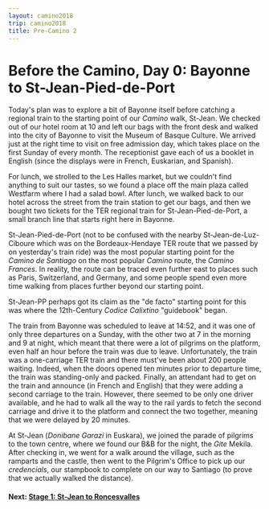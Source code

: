 ```yaml
---
layout: camino2018
trip: camino2018
title: Pre-Camino 2
---
```


# Before the Camino, Day 0: Bayonne to St-Jean-Pied-de-Port

Today's plan was to explore a bit of Bayonne itself before catching a regional train to the starting point of our *Camino* walk, St-Jean. We checked out of our hotel room at 10 and left our bags with the front desk and walked into the city of Bayonne to visit the Museum of Basque Culture. We arrived just at the right time to visit on free admission day, which takes place on the first Sunday of every month. The receptionist gave each of us a booklet in English (since the displays were in French, Euskarian, and Spanish).

For lunch, we strolled to the Les Halles market, but we couldn't find anything to suit our tastes, so we found a place off the main plaza called Westfarm where I had a salad bowl. After lunch, we walked back to our hotel across the street from the train station to get our bags, and then we bought two tickets for the TER regional train for St-Jean-Pied-de-Port, a small branch line that starts right here in Bayonne.

St-Jean-Pied-de-Port (not to be confused with the nearby St-Jean-de-Luz-Ciboure which was on the Bordeaux-Hendaye TER route that we passed by on yesterday's train ride) was the most popular starting point for the *Camino de Santiago* on the most popular *Camino* route, the *Camino Frances*. In reality, the route can be traced even further east to places such as Paris, Switzerland, and Germany, and some people spend even more time walking from places further beyond our starting point.

St-Jean-PP perhaps got its claim as the "de facto" starting point for this was where the 12th-Century *Codice Calixtino* "guidebook" began.

The train from Bayonne was scheduled to leave at 14:52, and it was one of only three departures on a Sunday, with the other two at 7 in the morning and 9 at night, which meant that there were a lot of pilgrims on the platform, even half an hour before the train was due to leave. Unfortunately, the train was a one-carriage TER train and there must've been about 200 people waiting. Indeed, when the doors opened ten minutes prior to departure time, the train was standing-only and packed. Finally, an attendant had to get on the train and announce (in French and English) that they were adding a second carriage to the train. However, there seemed to be only one driver available, and he had to walk all the way to the rail yards to fetch the second carriage and drive it to the platform and connect the two together, meaning that we were delayed by 20 minutes.

At St-Jean (*Donibane Garazi* in Euskara), we joined the parade of pilgrims to the town centre, where we found our B&B for the night, the *Gite* Mekila. After checking in, we went for a walk around the village, such as the ramparts and the castle, then went to the Pilgrim's Office to pick up our *credencials*, our stampbook to complete on our way to Santiago (to prove that we actually walked the distance).

#### Next: [Stage 1: St-Jean to Roncesvalles](/2018/09/03/camino1.html)